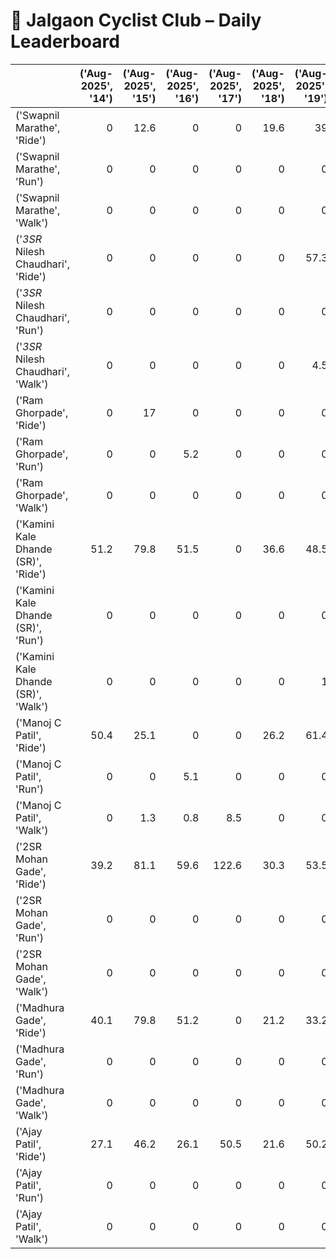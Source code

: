 # 🚴 Jalgaon Cyclist Club – Daily Leaderboard

|                                     |   ('Aug-2025', '14') |   ('Aug-2025', '15') |   ('Aug-2025', '16') |   ('Aug-2025', '17') |   ('Aug-2025', '18') |   ('Aug-2025', '19') |   ('Aug-2025', '20') |   ('Aug-2025', '21') |   ('Aug-2025', '22') |   ('Aug-2025', '23') |   ('Aug-2025', '24') |   ('Aug-2025', '25') |   ('Aug-2025', '26') |   ('Aug-2025', '27') |   ('Aug-2025', '28') |   ('Aug-2025', '29') |   ('Aug-2025', '30') |   ('Aug-2025', '31') |   ('Sep-2025', '01') |   ('Sep-2025', '02') |   ('Sep-2025', '03') |   ('Sep-2025', '04') |   ('Sep-2025', '05') |   ('Sep-2025', '06') |   ('Sep-2025', '07') |   ('Sep-2025', '08') |   ('Sep-2025', '09') |   ('Sep-2025', '10') |   ('Sep-2025', '11') |   ('Sep-2025', '12') |   ('Sep-2025', '13') |   ('Sep-2025', '14') |   ('Summary', 'Total') |   ('Summary', 'Active_Days') |
|:------------------------------------|---------------------:|---------------------:|---------------------:|---------------------:|---------------------:|---------------------:|---------------------:|---------------------:|---------------------:|---------------------:|---------------------:|---------------------:|---------------------:|---------------------:|---------------------:|---------------------:|---------------------:|---------------------:|---------------------:|---------------------:|---------------------:|---------------------:|---------------------:|---------------------:|---------------------:|---------------------:|---------------------:|---------------------:|---------------------:|---------------------:|---------------------:|---------------------:|-----------------------:|-----------------------------:|
| ('Swapnil Marathe', 'Ride')         |                  0   |                 12.6 |                  0   |                  0   |                 19.6 |                 39   |                  0   |                 20.1 |                 24.1 |                  0   |                 41.3 |                  0   |                  0   |                 50.8 |                  0   |                  0   |                189.8 |                  0   |                  0   |                  0   |                  0   |                  0   |                  0   |                  0   |                 36.4 |                  0   |                  0   |                  0   |                  0   |                  0   |                  0   |                    0 |                  433.8 |                            8 |
| ('Swapnil Marathe', 'Run')          |                  0   |                  0   |                  0   |                  0   |                  0   |                  0   |                  0   |                  0   |                  0   |                  0   |                  0   |                  0   |                  0   |                  0   |                  0   |                  0   |                  0   |                  0   |                  0   |                  0   |                  0   |                  0   |                  0   |                  0   |                  0   |                  0   |                  0   |                  0   |                  0   |                  0   |                  0   |                    0 |                    0   |                            0 |
| ('Swapnil Marathe', 'Walk')         |                  0   |                  0   |                  0   |                  0   |                  0   |                  0   |                  0   |                  0   |                  0   |                  0   |                  0   |                  0   |                  1   |                  0   |                  0   |                  0   |                  0   |                  0   |                  0   |                  0   |                  0   |                  0   |                  0   |                  0   |                  5.6 |                  0   |                  0   |                  0   |                  0   |                  0   |                  0   |                    0 |                    6.6 |                            1 |
| ('*3SR* Nilesh Chaudhari', 'Ride')  |                  0   |                  0   |                  0   |                  0   |                  0   |                 57.3 |                  0   |                 60.2 |                123.9 |                 55.1 |                 51.5 |                 53.5 |                  0   |                 67.4 |                 54.1 |                  0   |                 58.2 |                 56   |                  0   |                  0   |                  0   |                  0   |                 52.6 |                  0   |                  0   |                 60.5 |                 57.3 |                 60.2 |                 56.3 |                  0   |                116.6 |                    0 |                 1040.8 |                           16 |
| ('*3SR* Nilesh Chaudhari', 'Run')   |                  0   |                  0   |                  0   |                  0   |                  0   |                  0   |                  0   |                  0   |                  0   |                  0   |                  0   |                  0   |                  0   |                  0   |                  0   |                  0   |                  0   |                  0   |                  0   |                  0   |                  0   |                  0   |                  0   |                  0   |                  0   |                  0   |                  0   |                  0   |                  0   |                  0   |                  0   |                    0 |                    0   |                            0 |
| ('*3SR* Nilesh Chaudhari', 'Walk')  |                  0   |                  0   |                  0   |                  0   |                  0   |                  4.5 |                  0   |                  0   |                  0   |                  0   |                  0   |                  0   |                  0   |                  0   |                  0   |                  0   |                  0   |                  0   |                  0   |                  0   |                  0   |                  0   |                  0   |                  1.6 |                  0   |                  0   |                  0   |                  0   |                  0   |                  0   |                  0   |                    0 |                    6.1 |                            0 |
| ('Ram Ghorpade', 'Ride')            |                  0   |                 17   |                  0   |                  0   |                  0   |                  0   |                 41.9 |                 47.9 |                  0   |                  0   |                 29.6 |                  0   |                  0   |                 65.3 |                  0   |                  0   |                 17   |                  0   |                  0   |                  0   |                  0   |                  0   |                  0   |                  0   |                 37   |                  0   |                 51   |                  0   |                 16.8 |                  0   |                  0   |                    0 |                  323.4 |                            9 |
| ('Ram Ghorpade', 'Run')             |                  0   |                  0   |                  5.2 |                  0   |                  0   |                  0   |                  0   |                  0   |                  0   |                  0   |                  0   |                  0   |                  0   |                  0   |                  0.4 |                  5.7 |                  0   |                  0   |                  0   |                  0   |                  0   |                  8.1 |                  0   |                  0   |                  0   |                  0   |                  0   |                  0   |                  0   |                  0   |                  0   |                    0 |                   19.5 |                            3 |
| ('Ram Ghorpade', 'Walk')            |                  0   |                  0   |                  0   |                  0   |                  0   |                  0   |                  0   |                  0   |                  0   |                  0   |                  0   |                  0   |                  0   |                  0   |                  0   |                  0   |                  0   |                  0   |                  0   |                  0   |                  0   |                  0   |                  0   |                  0   |                  0   |                  0   |                  0   |                  0   |                  0   |                  0   |                  0   |                    0 |                    0   |                            0 |
| ('Kamini Kale Dhande (SR)', 'Ride') |                 51.2 |                 79.8 |                 51.5 |                  0   |                 36.6 |                 48.5 |                  0   |                 49.5 |                 27.2 |                111.1 |                 50   |                 15   |                  0   |                 69.1 |                  0   |                  0   |                 38.4 |                 33.3 |                 20.2 |                  0   |                  0   |                  0   |                  0   |                  0   |                  0   |                  0   |                  0   |                 60.6 |                 50.5 |                  0   |                  0   |                    0 |                  792.5 |                           16 |
| ('Kamini Kale Dhande (SR)', 'Run')  |                  0   |                  0   |                  0   |                  0   |                  0   |                  0   |                  0   |                  0   |                  0   |                  0   |                  0   |                  0   |                  0   |                  0   |                  0   |                  0   |                  0   |                  0   |                  0   |                  0   |                  0   |                  0   |                  0   |                  0   |                  0   |                  0   |                  0   |                  0   |                  0   |                  0   |                  0   |                    0 |                    0   |                            0 |
| ('Kamini Kale Dhande (SR)', 'Walk') |                  0   |                  0   |                  0   |                  0   |                  0   |                  1   |                  5.1 |                  0   |                  0   |                  0.2 |                  0   |                  0   |                  5.2 |                  0.2 |                  5   |                  0   |                  0   |                  0   |                  5   |                  0   |                  0   |                  0   |                  0   |                  6.1 |                  0   |                  0   |                  0   |                  0   |                  0.5 |                  0   |                  7.4 |                    0 |                   35.9 |                            6 |
| ('Manoj C Patil', 'Ride')           |                 50.4 |                 25.1 |                  0   |                  0   |                 26.2 |                 61.4 |                 17.6 |                 58.3 |                 16.5 |                 50.6 |                 35.4 |                 15.2 |                  0   |                 75.3 |                  0   |                  0   |                 50.7 |                 50.5 |                  0   |                 15.3 |                  0   |                 15.2 |                 85.9 |                  0   |                  0   |                 16.4 |                  0   |                  0   |                  0   |                 15.7 |                 15.6 |                    0 |                  697.3 |                           19 |
| ('Manoj C Patil', 'Run')            |                  0   |                  0   |                  5.1 |                  0   |                  0   |                  0   |                  0   |                  0   |                  0   |                  0   |                  0   |                  0   |                  0   |                  0   |                  0   |                  0   |                  0   |                  0   |                  0   |                  0   |                  0   |                  0   |                  0   |                  0   |                  0   |                  0   |                  0   |                  0   |                  0   |                  0   |                  0   |                    0 |                    5.1 |                            1 |
| ('Manoj C Patil', 'Walk')           |                  0   |                  1.3 |                  0.8 |                  8.5 |                  0   |                  0   |                  0   |                  0   |                  0   |                  0   |                  0   |                  0   |                  0   |                  0   |                  0   |                  0   |                  0   |                  0   |                  0   |                  0   |                  0   |                  0   |                  0   |                  0   |                  0   |                  0   |                  0   |                  0   |                  0   |                  0   |                  0   |                    0 |                   10.6 |                            1 |
| ('2SR Mohan Gade', 'Ride')          |                 39.2 |                 81.1 |                 59.6 |                122.6 |                 30.3 |                 53.5 |                  0   |                  0   |                434.8 |                  0   |                 47.5 |                  0   |                  0   |                 63   |                 31.1 |                  0   |                 53.3 |                100.3 |                  0   |                 26.1 |                 37.3 |                  0   |                  0   |                  0   |                 51.1 |                 57.7 |                 51.6 |                 23.8 |                 51.7 |                 15.4 |                109   |                    0 |                 1540   |                           21 |
| ('2SR Mohan Gade', 'Run')           |                  0   |                  0   |                  0   |                  0   |                  0   |                  0   |                  0   |                  0   |                  0   |                  0   |                  0   |                  0   |                  0   |                  0   |                  0   |                  0   |                  0   |                  0   |                  0   |                  0   |                  0   |                  0   |                  0   |                  0   |                  0   |                  0   |                  0   |                  0   |                  0   |                  0   |                  0   |                    0 |                    0   |                            0 |
| ('2SR Mohan Gade', 'Walk')          |                  0   |                  0   |                  0   |                  0   |                  0   |                  0   |                  0   |                  0   |                  0   |                  0   |                  0   |                  0   |                  5.1 |                  0   |                  0   |                  0   |                  0   |                  0   |                  0   |                  0.6 |                  0   |                  5   |                  5   |                 12   |                  0   |                  0   |                  0   |                  0   |                  0   |                  0   |                  0   |                    0 |                   27.9 |                            4 |
| ('Madhura Gade', 'Ride')            |                 40.1 |                 79.8 |                 51.2 |                  0   |                 21.2 |                 33.2 |                  0   |                 49.5 |                 32.2 |                 54.5 |                 34.5 |                  6.4 |                  0   |                 63.3 |                  0   |                  0   |                  0   |                  0   |                  0   |                  0   |                  0   |                  0   |                  0   |                  0   |                  0   |                  0   |                  0   |                  0   |                  0   |                  0   |                  0   |                    0 |                  465.8 |                           10 |
| ('Madhura Gade', 'Run')             |                  0   |                  0   |                  0   |                  0   |                  0   |                  0   |                  0   |                  0   |                  0   |                  0   |                  0   |                  0   |                  0   |                  0   |                  0   |                  0   |                  0   |                  0   |                  0   |                  0   |                  0   |                  0   |                  0   |                  0   |                  0   |                  0   |                  0   |                  0   |                  0   |                  0   |                  0   |                    0 |                    0   |                            0 |
| ('Madhura Gade', 'Walk')            |                  0   |                  0   |                  0   |                  0   |                  0   |                  0   |                  0   |                  0   |                  0   |                  0   |                  0   |                  0   |                  5.1 |                  0   |                  5.1 |                  5   |                  5   |                  5.5 |                  0   |                  5.2 |                  0   |                  6.8 |                  0   |                 10.5 |                  5.3 |                  5   |                  2.6 |                  5.1 |                  0   |                  7.1 |                  0   |                    0 |                   73.4 |                           12 |
| ('Ajay Patil', 'Ride')              |                 27.1 |                 46.2 |                 26.1 |                 50.5 |                 21.6 |                 50.2 |                 21.3 |                 50.1 |                 22.2 |                100   |                 21.7 |                  0   |                 30.6 |                 60.2 |                  0   |                  0   |                 50.4 |                150.4 |                  0   |                 30.6 |                 40.2 |                 21.3 |                200.9 |                  0   |                  0   |                 22.3 |                  0   |                 26.2 |                  0   |                 32.9 |                  0   |                    0 |                 1103   |                           22 |
| ('Ajay Patil', 'Run')               |                  0   |                  0   |                  0   |                  0   |                  0   |                  0   |                  0   |                  0   |                  0   |                  0   |                  0   |                  0   |                  0   |                  0   |                  0   |                  0   |                  0   |                  0   |                  0   |                  0   |                  0   |                  0   |                  0   |                  0   |                  0   |                  0   |                  5   |                  0   |                  5.1 |                  0   |                  8   |                    0 |                   18.1 |                            3 |
| ('Ajay Patil', 'Walk')              |                  0   |                  0   |                  0   |                  0   |                  0   |                  0   |                  0   |                  0   |                  0   |                  0   |                  0   |                  0   |                  0   |                  0   |                  0   |                  0   |                  0   |                  0   |                  0   |                  0   |                  0   |                  0   |                  0   |                  0   |                  0   |                  0   |                  0   |                  0   |                  0   |                  0   |                  0   |                    0 |                    0   |                            0 |